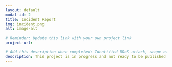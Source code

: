 ```yaml
---
layout: default
modal-id: 2
title: Incident Report
img: incident.png
alt: image-alt

# Reminder: Update this link with your own project link
project-url: 

# Add this description when completed: Identified DDoS attack, scope of incident, potential network vulnerabilities and protection measures, and properly documented analysis and recovery plans in order to restore normal operations and maintain alignment with NIST CSF best practices.
description: This project is in progress and not ready to be published just yet. Please contact me if you'd like a sneak peek. Otherwise, stay tuned!
---
```

